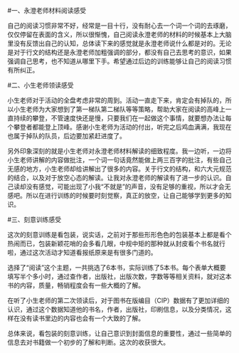 #一、永澄老师材料阅读感受

自己的阅读习惯非常不好，经常是一目十行，没有耐心去一个词一个词的去琢磨，仅仅停留在表面的含义，所以很惭愧，自己阅读永澄老师的材料的时候基本上大脑里没有反馈出自己的认知，总体读下来的感觉就是永澄老师说什么都是对的。无论是对于行文的结构还是永澄老师加粗强调的部分，都没有自己去思考的意识，如果强调自己思考，也不知道从哪里下手。希望通过后边的训练能够让自己的阅读习惯有所纠正。

#二、小生老师领读感受

小生老师对于活动的全盘考虑非常的周到。活动一直走下来，肯定会有掉队的，所以小生老师为大家想到了第一梯队第二梯队等等策略，帮助大家在阅读的高峰上一直持续的攀登，不管速度快还是慢，只要我们在一起做这个事情，就要想办法让每个攀登者都能登上顶峰。感谢小生老师为活动的付出，听完之后鸡血满满，我现在也属于掉队的队员，后边要加紧赶进度了。

另外印象深刻的就是小生老师对永澄老师材料解读的细致程度。我一边听，一边将小生老师讲解的内容做批注，一个词一句话竟然能做上两三百字的批注，有些自己无感的地方，小生老师却给讲解出了很多的内容。关于行文的结构，和六大元规范的结合，以及对于放空心态的解读。让我对永澄老师的解读有了进一步的认识。自己读却没有感觉，可能出现了小我“不就是”的声音，没有足够的重视，所以才会无感吧。所以在进行训练的时候要时刻觉察，真正的放空，让自己能够学到更多的知识。

#三、刻意训练感受

这次的刻意训练是看包装，说实话，之前对于那些形形色色的包装基本上都是看个热闹而已，包装新颖花哨的会多看几眼，中规中矩的那种就从封皮看个书名就行啦，通过这次活动才知道看报纸原来是有很多门道的。

选择了“阅读”这个主题，一共挑选了6本书，实际训练了5本书。每个表单大概要填写半个多小时，通过查作者，出版社，出版次数，字数等等相关资料，就对这本书的内容，质量，畅销程度会有一些大概的了解。

在听了小生老师的第二次领读后，对于图书在版编目（CIP）数据有了更加详细的认识，通过这个数据知道他的书名，作者，出版社，印刷信息，以及分类情况，这样在没有读书里边的内容也会有一个大致的了解。

总体来说，看包装的刻意训练，让自己意识到封面信息的重要性，通过一些简单的信息去对书籍做一个初步的了解和判断。这次的收获很大。


